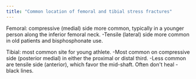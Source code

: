 ```yaml
---
title: "Common location of femoral and tibial stress fractures"
---
```

Femoral: compressive (medial) side more common, typically in a younger person along the inferior femoral neck.
-Tensile (lateral) side more common in old patients and bisphosphonate use.

Tibial: most common site for young athlete.
-Most common on compressive side (posterior medial) in either the proximal or distal third.
-Less common are tensile side (anterior), which favor the mid-shaft. Often don't heal - black lines.

